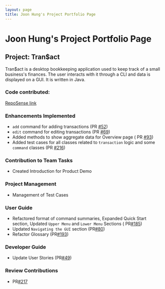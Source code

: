 ```yaml
---
layout: page
title: Joon Hung's Project Portfolio Page
---
```


# Joon Hung's Project Portfolio Page

## Project: Tran$act

Tran$act is a desktop bookkeeping application used to keep track of a small business's
finances. The user interacts with it through a CLI and data is displayed on a GUI.
It is written in Java.

### **Code contributed**: 
[RepoSense link](https://nus-cs2103-ay2324s1.github.io/tp-dashboard/?search=PetrichorPrecipice&breakdown=true)

### **Enhancements Implemented**

- `add` command for adding transactions (PR [#52](https://github.com/AY2324S1-CS2103T-W13-3/tp/pull/52))
- `edit` command for editing transactions (PR [#69](https://github.com/AY2324S1-CS2103T-W13-3/tp/pull/69))
- Added methods to show aggregate data for Overview page (
  PR [#93](https://github.com/AY2324S1-CS2103T-W13-3/tp/pull/93))
- Added test cases for all classes related to `transaction` logic and some `command` classes (PR [#216](https://github.com/AY2324S1-CS2103T-W13-3/tp/pull/216))

### **Contribution to Team Tasks**

- Created Introduction for Product Demo

### **Project Management**

- Management of Test Cases

### **User Guide**

- Refactored format of command summaries, Expanded Quick Start section, Updated `Upper Menu` and `Lower Menu` Sections (
  PR[#185](https://github.com/AY2324S1-CS2103T-W13-3/tp/pull/185))
- Updated `Navigating the GUI` section (PR[#80](https://github.com/AY2324S1-CS2103T-W13-3/tp/pull/89))
- Refactor Glossary (PR[#193](https://github.com/AY2324S1-CS2103T-W13-3/tp/pull/193/))

### **Developer Guide**

- Update User Stories (PR[#49](https://github.com/AY2324S1-CS2103T-W13-3/tp/pull/49))

### **Review Contributions**
- PR[#217](https://github.com/AY2324S1-CS2103T-W13-3/tp/pull/217)
